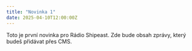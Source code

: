 ```yaml
---
title: "Novinka 1"
date: 2025-04-10T12:00:00Z
---
```


Toto je první novinka pro Rádio Shipeast. Zde bude obsah zprávy, který budeš přidávat přes CMS.
